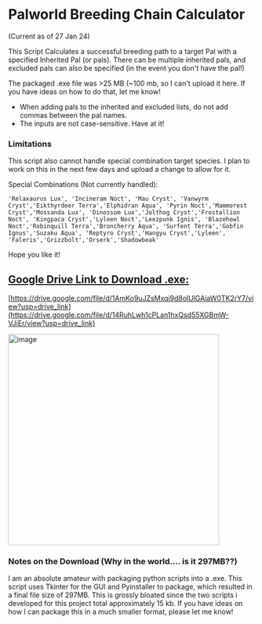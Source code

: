 # Palworld Breeding Chain Calculator
(Current as of 27 Jan 24)

This Script Calculates a successful breeding path to a target Pal with a specified Inherited Pal (or pals). There can be multiple inherited pals, and excluded pals can also be specified (in the event you don't have the pal!)


The packaged .exe file was >25 MB (~100 mb, so I can't upload it here. If you have ideas on how to do that, let me know!

* When adding pals to the inherited and excluded lists, do not add commas between the pal names.
* The inputs are not case-sensitive. Have at it!

### Limitations
This script also cannot handle special combination target species. I plan to work on this in the next few days and upload a change to allow for it.

Special Combinations (Not currently handled):

`'Relaxaurus Lux', 'Incineram Noct', 'Mau Cryst',
                       'Vanwyrm Cryst','Eikthyrdeer Terra','Elphidran Aqua',
                        'Pyrin Noct','Mammorest Cryst','Mossanda Lux',
                        'Dinossom Lux','Jolthog Cryst','Frostallion Noct',
                    'Kingpaca Cryst','Lyleen Noct','Leezpunk Ignis',
                        'Blazehowl Noct','Robinquill Terra','Broncherry Aqua',
                 'Surfent Terra','Gobfin Ignus','Suzaku Aqua',
                       'Reptyro Cryst','Hangyu Cryst','Lyleen',
                     'Faleris','Grizzbolt','Orserk','Shadowbeak'`

Hope you like it!

## <u> Google Drive Link to Download .exe: </u>

[https://drive.google.com/file/d/1AmKo9uJZsMxqj9d8olUlGAiaW0TK2rY7/view?usp=drive_link](https://drive.google.com/file/d/14RuhLwh1cPLan1hxQsd55XGBmW-VJiEr/view?usp=drive_link)

<img width="430" alt="image" src="https://github.com/WordenAFT/Palworld_BreedChain_Calculator/assets/37527600/1fc835f5-92c3-41b9-a0f7-536fee27fb32">

### Notes on the Download (Why in the world.... is it 297MB??)

I am an absolute amateur with packaging python scripts into a .exe. This script uses Tkinter for the GUI and Pyinstaller to package, which resulted in a final file size of 297MB. This is grossly bloated since the two scripts i developed for this project total approximately 15 kb. If you have ideas on how I can package this in a much smaller format, please let me know!
